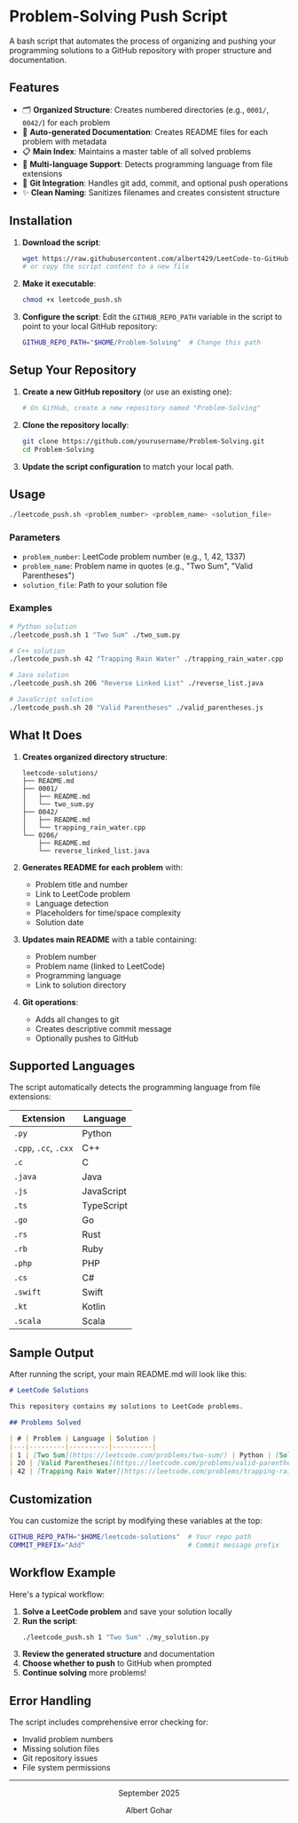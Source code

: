 # Problem-Solving Push Script

A bash script that automates the process of organizing and pushing your programming solutions to a GitHub repository with proper structure and documentation.

## Features

- 🗂️ **Organized Structure**: Creates numbered directories (e.g., `0001/`, `0042/`) for each problem
- 📝 **Auto-generated Documentation**: Creates README files for each problem with metadata
- 📋 **Main Index**: Maintains a master table of all solved problems
- 🔧 **Multi-language Support**: Detects programming language from file extensions
- 🚀 **Git Integration**: Handles git add, commit, and optional push operations
- ✨ **Clean Naming**: Sanitizes filenames and creates consistent structure

## Installation

1. **Download the script**:
   ```bash
   wget https://raw.githubusercontent.com/albert429/LeetCode-to-GitHub-Push-Script/main/leetcode_push_script.sh
   # or copy the script content to a new file
   ```

2. **Make it executable**:
   ```bash
   chmod +x leetcode_push.sh
   ```

3. **Configure the script**:
   Edit the `GITHUB_REPO_PATH` variable in the script to point to your local GitHub repository:
   ```bash
   GITHUB_REPO_PATH="$HOME/Problem-Solving"  # Change this path
   ```

## Setup Your Repository

1. **Create a new GitHub repository** (or use an existing one):
   ```bash
   # On GitHub, create a new repository named "Problem-Solving"
   ```

2. **Clone the repository locally**:
   ```bash
   git clone https://github.com/yourusername/Problem-Solving.git
   cd Problem-Solving
   ```

3. **Update the script configuration** to match your local path.

## Usage

```bash
./leetcode_push.sh <problem_number> <problem_name> <solution_file>
```

### Parameters

- `problem_number`: LeetCode problem number (e.g., 1, 42, 1337)
- `problem_name`: Problem name in quotes (e.g., "Two Sum", "Valid Parentheses")
- `solution_file`: Path to your solution file

### Examples

```bash
# Python solution
./leetcode_push.sh 1 "Two Sum" ./two_sum.py

# C++ solution
./leetcode_push.sh 42 "Trapping Rain Water" ./trapping_rain_water.cpp

# Java solution
./leetcode_push.sh 206 "Reverse Linked List" ./reverse_list.java

# JavaScript solution
./leetcode_push.sh 20 "Valid Parentheses" ./valid_parentheses.js
```

## What It Does

1. **Creates organized directory structure**:
   ```
   leetcode-solutions/
   ├── README.md
   ├── 0001/
   │   ├── README.md
   │   └── two_sum.py
   ├── 0042/
   │   ├── README.md
   │   └── trapping_rain_water.cpp
   └── 0206/
       ├── README.md
       └── reverse_linked_list.java
   ```

2. **Generates README for each problem** with:
   - Problem title and number
   - Link to LeetCode problem
   - Language detection
   - Placeholders for time/space complexity
   - Solution date

3. **Updates main README** with a table containing:
   - Problem number
   - Problem name (linked to LeetCode)
   - Programming language
   - Link to solution directory

4. **Git operations**:
   - Adds all changes to git
   - Creates descriptive commit message
   - Optionally pushes to GitHub

## Supported Languages

The script automatically detects the programming language from file extensions:

| Extension | Language |
|-----------|----------|
| `.py` | Python |
| `.cpp`, `.cc`, `.cxx` | C++ |
| `.c` | C |
| `.java` | Java |
| `.js` | JavaScript |
| `.ts` | TypeScript |
| `.go` | Go |
| `.rs` | Rust |
| `.rb` | Ruby |
| `.php` | PHP |
| `.cs` | C# |
| `.swift` | Swift |
| `.kt` | Kotlin |
| `.scala` | Scala |

## Sample Output

After running the script, your main README.md will look like this:

```markdown
# LeetCode Solutions

This repository contains my solutions to LeetCode problems.

## Problems Solved

| # | Problem | Language | Solution |
|---|---------|----------|----------|
| 1 | [Two Sum](https://leetcode.com/problems/two-sum/) | Python | [Solution](./0001/) |
| 20 | [Valid Parentheses](https://leetcode.com/problems/valid-parentheses/) | JavaScript | [Solution](./0020/) |
| 42 | [Trapping Rain Water](https://leetcode.com/problems/trapping-rain-water/) | C++ | [Solution](./0042/) |
```

## Customization

You can customize the script by modifying these variables at the top:

```bash
GITHUB_REPO_PATH="$HOME/leetcode-solutions"  # Your repo path
COMMIT_PREFIX="Add"                          # Commit message prefix
```

## Workflow Example

Here's a typical workflow:

1. **Solve a LeetCode problem** and save your solution locally
2. **Run the script**:
   ```bash
   ./leetcode_push.sh 1 "Two Sum" ./my_solution.py
   ```
3. **Review the generated structure** and documentation
4. **Choose whether to push** to GitHub when prompted
5. **Continue solving** more problems!

## Error Handling

The script includes comprehensive error checking for:
- Invalid problem numbers
- Missing solution files
- Git repository issues
- File system permissions

---

<div align="center">
  September 2025
  
  Albert Gohar
</div>